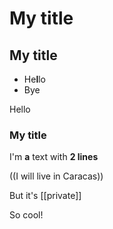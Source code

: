 # My title
## My title
- He**l**lo
- Bye

Hello
### My title

I'm **a** text
with __2 lines__

((I will live in Caracas))

But it's [[private]]

So cool!
